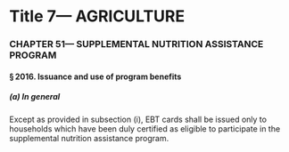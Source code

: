 
# Title 7— AGRICULTURE
### CHAPTER 51— SUPPLEMENTAL NUTRITION ASSISTANCE PROGRAM
#### § 2016. Issuance and use of program benefits
##### (a) In general

Except as provided in subsection (i), EBT cards shall be issued only to households which have been duly certified as eligible to participate in the supplemental nutrition assistance program.
